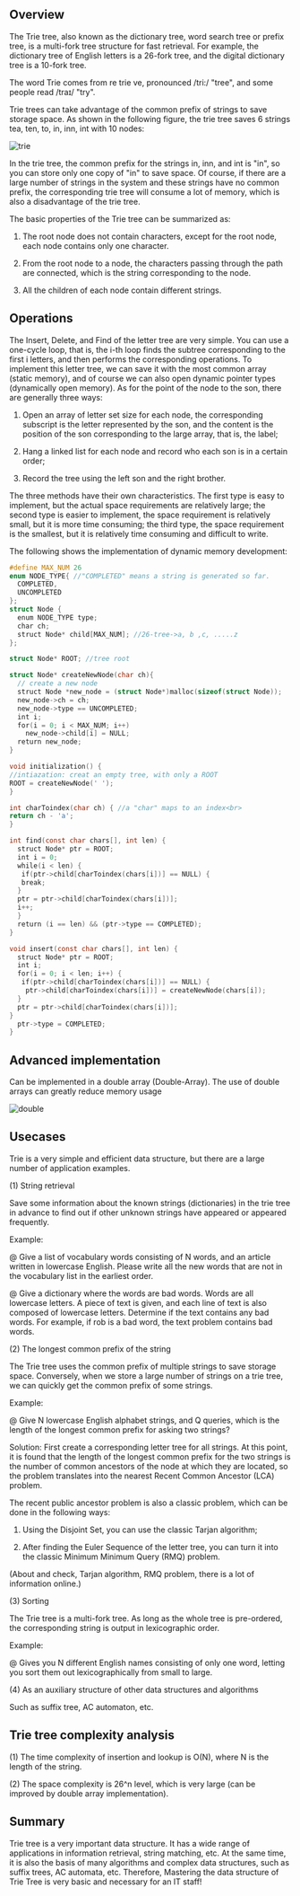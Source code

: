 
## Overview

The Trie tree, also known as the dictionary tree, word search tree or prefix tree, is a multi-fork tree structure for fast retrieval. For example, the dictionary tree of English letters is a 26-fork tree, and the digital dictionary tree is a 10-fork tree.

The word Trie comes from re trie ve, pronounced /tri:/ "tree", and some people read /traɪ/ "try".

Trie trees can take advantage of the common prefix of strings to save storage space. As shown in the following figure, the trie tree saves 6 strings tea, ten, to, in, inn, int with 10 nodes:

![trie](picture/trietree.jpg)

In the trie tree, the common prefix for the strings in, inn, and int is "in", so you can store only one copy of "in" to save space. Of course, if there are a large number of strings in the system and these strings have no common prefix, the corresponding trie tree will consume a lot of memory, which is also a disadvantage of the trie tree.

The basic properties of the Trie tree can be summarized as:

1. The root node does not contain characters, except for the root node, each node contains only one character.

1. From the root node to a node, the characters passing through the path are connected, which is the string corresponding to the node.

1. All the children of each node contain different strings.

## Operations

The Insert, Delete, and Find of the letter tree are very simple. You can use a one-cycle loop, that is, the i-th loop finds the subtree corresponding to the first i letters, and then performs the corresponding operations. To implement this letter tree, we can save it with the most common array (static memory), and of course we can also open dynamic pointer types (dynamically open memory). As for the point of the node to the son, there are generally three ways:

1. Open an array of letter set size for each node, the corresponding subscript is the letter represented by the son, and the content is the position of the son corresponding to the large array, that is, the label;

2. Hang a linked list for each node and record who each son is in a certain order;

3. Record the tree using the left son and the right brother.

The three methods have their own characteristics. The first type is easy to implement, but the actual space requirements are relatively large; the second type is easier to implement, the space requirement is relatively small, but it is more time consuming; the third type, the space requirement is the smallest, but it is relatively time consuming and difficult to write.

The following shows the implementation of dynamic memory development:

```C
#define MAX_NUM 26
enum NODE_TYPE{ //"COMPLETED" means a string is generated so far.
  COMPLETED,
  UNCOMPLETED
};
struct Node {
  enum NODE_TYPE type;
  char ch;
  struct Node* child[MAX_NUM]; //26-tree->a, b ,c, .....z
};

struct Node* ROOT; //tree root

struct Node* createNewNode(char ch){
  // create a new node
  struct Node *new_node = (struct Node*)malloc(sizeof(struct Node));
  new_node->ch = ch;
  new_node->type == UNCOMPLETED;
  int i;
  for(i = 0; i < MAX_NUM; i++)
    new_node->child[i] = NULL;
  return new_node;
}

void initialization() {
//intiazation: creat an empty tree, with only a ROOT
ROOT = createNewNode(' ');
}

int charToindex(char ch) { //a "char" maps to an index<br>
return ch - 'a';
}

int find(const char chars[], int len) {
  struct Node* ptr = ROOT;
  int i = 0;
  while(i < len) {
   if(ptr->child[charToindex(chars[i])] == NULL) {
   break;
  }
  ptr = ptr->child[charToindex(chars[i])];
  i++;
  }
  return (i == len) && (ptr->type == COMPLETED);
}

void insert(const char chars[], int len) {
  struct Node* ptr = ROOT;
  int i;
  for(i = 0; i < len; i++) {
   if(ptr->child[charToindex(chars[i])] == NULL) {
    ptr->child[charToindex(chars[i])] = createNewNode(chars[i]);
  }
  ptr = ptr->child[charToindex(chars[i])];
}
  ptr->type = COMPLETED;
}
```

## Advanced implementation

Can be implemented in a double array (Double-Array). The use of double arrays can greatly reduce memory usage

![double](picture/double-array-trie.jpg)

## Usecases

Trie is a very simple and efficient data structure, but there are a large number of application examples.

(1) String retrieval

Save some information about the known strings (dictionaries) in the trie tree in advance to find out if other unknown strings have appeared or appeared frequently.

Example:

@ Give a list of vocabulary words consisting of N words, and an article written in lowercase English. Please write all the new words that are not in the vocabulary list in the earliest order.

@ Give a dictionary where the words are bad words. Words are all lowercase letters. A piece of text is given, and each line of text is also composed of lowercase letters. Determine if the text contains any bad words. For example, if rob is a bad word, the text problem contains bad words.

(2) The longest common prefix of the string

The Trie tree uses the common prefix of multiple strings to save storage space. Conversely, when we store a large number of strings on a trie tree, we can quickly get the common prefix of some strings.

Example:

@ Give N lowercase English alphabet strings, and Q queries, which is the length of the longest common prefix for asking two strings?

Solution: First create a corresponding letter tree for all strings. At this point, it is found that the length of the longest common prefix for the two strings is the number of common ancestors of the node at which they are located, so the problem translates into the nearest Recent Common Ancestor (LCA) problem.

The recent public ancestor problem is also a classic problem, which can be done in the following ways:

1. Using the Disjoint Set, you can use the classic Tarjan algorithm;

2. After finding the Euler Sequence of the letter tree, you can turn it into the classic Minimum Minimum Query (RMQ) problem.

(About and check, Tarjan algorithm, RMQ problem, there is a lot of information online.)

(3) Sorting

The Trie tree is a multi-fork tree. As long as the whole tree is pre-ordered, the corresponding string is output in lexicographic order.

Example:

@ Gives you N different English names consisting of only one word, letting you sort them out lexicographically from small to large.

(4) As an auxiliary structure of other data structures and algorithms

Such as suffix tree, AC automaton, etc.

## Trie tree complexity analysis

(1) The time complexity of insertion and lookup is O(N), where N is the length of the string.

(2) The space complexity is 26^n level, which is very large (can be improved by double array implementation).

## Summary

Trie tree is a very important data structure. It has a wide range of applications in information retrieval, string matching, etc. At the same time, it is also the basis of many algorithms and complex data structures, such as suffix trees, AC automata, etc. Therefore, Mastering the data structure of Trie Tree is very basic and necessary for an IT staff!